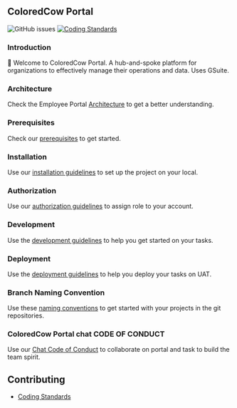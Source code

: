 ## ColoredCow Portal
![GitHub issues](https://img.shields.io/github/issues/Coloredcow-Portal/portal)
[![Coding Standards](https://github.com/ColoredCow-Portal/portal/actions/workflows/coding-standards.yml/badge.svg?branch=master)](https://github.com/ColoredCow-Portal/portal/actions/workflows/coding-standards.yml)

### Introduction
:wave: Welcome to ColoredCow Portal. A hub-and-spoke platform for organizations to effectively manage their operations and data. Uses GSuite.

### Architecture
Check the Employee Portal [Architecture](https://docs.google.com/presentation/d/1R6v-6Ata4N89G9W8DPS3qUQqwd-MO5ymGJeyXvD2kpo/edit#slide=id.ge4e7bf2453_0_67) to get a better understanding.

### Prerequisites
Check our [prerequisites](./docs/prerequisites.md) to get started.

### Installation
Use our [installation guidelines](./docs/installation.md) to set up the project on your local.

### Authorization
Use our [authorization guidelines](./docs/authorization.md) to assign role to your account.

### Development
Use the [development guidelines](./docs/development_guideline.md) to help you get started on your tasks.

### Deployment
Use the [deployment guidelines](./docs/deployment_guideline.md) to help you deploy your tasks on UAT.

### Branch Naming Convention
Use these [naming conventions](./docs/branch-naming-convention.md) to get started with your projects in the git repositories.

### ColoredCow Portal chat CODE OF CONDUCT
Use our [Chat Code of Conduct](./docs/chat_CODE_OF_CONDUCT.md) to collaborate on portal and task to build the team spirit.

## Contributing
- [Coding Standards](./docs/coding-standards.md)

